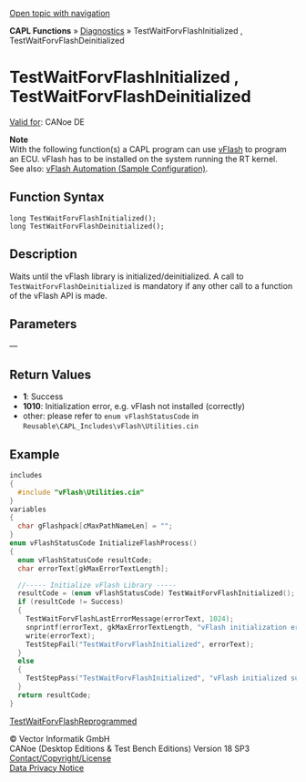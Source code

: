 [Open topic with navigation](../../../../../CANoeDEFamily.htm#Topics/CAPLFunctions/Diagnostics/Functions/CAPLfunctionDiagvFlashTestWaitForvFlashDeInitialized.md)

**CAPL Functions** » [Diagnostics](../CAPLfunctionsDiagnosticsOverview.md) » TestWaitForvFlashInitialized , TestWaitForvFlashDeinitialized

# TestWaitForvFlashInitialized , TestWaitForvFlashDeinitialized

[Valid for](../../../Shared/FeatureAvailability.md): CANoe DE

**Note**  
With the following function(s) a CAPL program can use [vFlash](../../../CANoeCANalyzer/VTPPlatformManager/CANoePlugIN/CANoePlugInvFlashCompact.md) to program an ECU. vFlash has to be installed on the system running the RT kernel.  
See also: [vFlash Automation (Sample Configuration)](../../../SampConf/Programming/CANoe/vFlashAutomation/vFLASHsampCN.md).

## Function Syntax

```
long TestWaitForvFlashInitialized();
long TestWaitForvFlashDeinitialized();
```

## Description

Waits until the vFlash library is initialized/deinitialized. A call to `TestWaitForvFlashDeinitialized` is mandatory if any other call to a function of the vFlash API is made.

## Parameters

—

## Return Values

- **1**: Success
- **1010**: Initialization error, e.g. vFlash not installed (correctly)
- other: please refer to `enum vFlashStatusCode` in `Reusable\CAPL_Includes\vFlash\Utilities.cin`

## Example

```c
includes
{
  #include "vFlash\Utilities.cin"
}
variables
{
  char gFlashpack[cMaxPathNameLen] = "";
}
enum vFlashStatusCode InitializeFlashProcess()
{
  enum vFlashStatusCode resultCode;
  char errorText[gkMaxErrorTextLength];

  //----- Initialize vFlash Library -----
  resultCode = (enum vFlashStatusCode) TestWaitForvFlashInitialized();
  if (resultCode != Success)
  {
    TestWaitForvFlashLastErrorMessage(errorText, 1024);
    snprintf(errorText, gkMaxErrorTextLength, "vFlash initialization error: %s", errorText);
    write(errorText);
    TestStepFail("TestWaitForvFlashInitialized", errorText);
  }
  else
  {
    TestStepPass("TestWaitForvFlashInitialized", "vFlash initialized successfully");
  }
  return resultCode;
}
```

[TestWaitForvFlashReprogrammed](CAPLfunctionDiagvFlashTestWaitForvFlashReprogrammed.md)

© Vector Informatik GmbH  
CANoe (Desktop Editions & Test Bench Editions) Version 18 SP3  
[Contact/Copyright/License](../../../Shared/ContactCopyrightLicense.md)  
[Data Privacy Notice](https://www.vector.com/int/en/company/get-info/privacy-policy/)